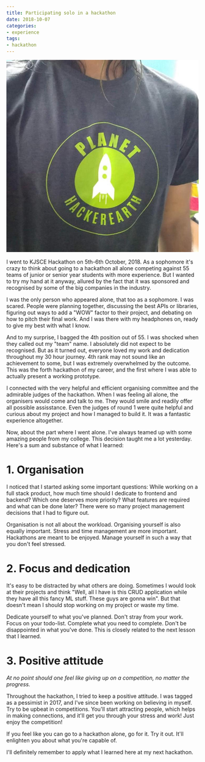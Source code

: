 ```yaml
---
title: Participating solo in a hackathon
date: 2018-10-07
categories:
- experience
tags:
- hackathon
---
```


![Spoils of war - A t-shirt](/uploads/kjsce-18.jpeg)

I went to KJSCE Hackathon on 5th-6th October, 2018. As a sophomore it's crazy to think about going to a hackathon all alone competing against 55 teams of junior or senior year students with more experience. But I wanted to try my hand at it anyway, allured by the fact that it was sponsored and recognised by some of the big companies in the industry.

I was the only person who appeared alone, that too as a sophomore. I was scared. People were planning together, discussing the best APIs or libraries, figuring out ways to add a "WOW" factor to their project, and debating on how to pitch their final work. And I was there with my headphones on, ready to give my best with what I know.

And to my surprise, I bagged the 4th position out of 55. I was shocked when they called out my "team" name. I absolutely did not expect to be recognised. But as it turned out, everyone loved my work and dedication throughout my 30 hour journey. 4th rank may not sound like an achievement to some, but I was extremely overwhelmed by the outcome. This was the forth hackathon of my career, and the first where I was able to actually present a working prototype.

I connected with the very helpful and efficient organising committee and the admirable judges of the hackathon. When I was feeling all alone, the organisers would come and talk to me. They would smile and readily offer all possible assisstance. Even the judges of round 1 were quite helpful and curious about my project and how I managed to build it. It was a fantastic experience altogether.

Now, about the part where I went alone. I've always teamed up with some amazing people from my college. This decision taught me a lot yesterday. Here's a sum and substance of what I learned:

# 1. Organisation

I noticed that I started asking some important questions: While working on a full stack product, how much time should I dedicate to frontend and backend? Which one deserves more priority? What features are required and what can be done later? There were so many project management decisions that I had to figure out.

Organisation is not all about the workload. Organising yourself is also equally important. Stress and time management are more important. Hackathons are meant to be enjoyed. Manage yourself in such a way that you don't feel stressed.

# 2. Focus and dedication

It's easy to be distracted by what others are doing. Sometimes I would look at their projects and think "Well, all I have is this CRUD application while they have all this fancy ML stuff. These guys are gonna win". But that doesn't mean I should stop working on my project or waste my time. 

Dedicate yourself to what you've planned. Don't stray from your work. Focus on your todo-list. Complete what you need to complete. Don't be disappointed in what you've done. This is closely related to the next lesson that I learned.

# 3. Positive attitude

*At no point should one feel like giving up on a competition, no matter the progress.*

Throughout the hackathon, I tried to keep a positive attitude. I was tagged as a pessimist in 2017, and I've since been working on believing in myself. Try to be upbeat in competitions. You'll start attracting people, which helps in making connections, and it'll get you through your stress and work! Just enjoy the competition!

If you feel like you can go to a hackathon alone, go for it. Try it out. It'll enlighten you about what you're capable of.

I'll definitely remember to apply what I learned here at my next hackathon.
